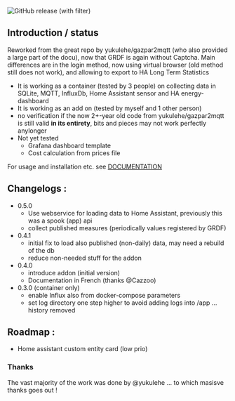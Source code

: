 ![GitHub release (with filter)](https://img.shields.io/github/v/release/vingerha/gazpar_2_mqtt)

## Introduction / status

Reworked from the great repo by yukulehe/gazpar2mqtt (who also provided a large part of the docu), now that GRDF is again without Captcha.
Main differences are in the login method, now using virtual browser (old method still does not work), and allowing to export to HA Long Term Statistics
- It is working as a container (tested by 3 people) on collecting data in SQLite, MQTT, InfluxDb, Home Assistant sensor and HA energy-dashboard
- It is working as an add on (tested by myself and 1 other person)
- no verification if the now 2+-year old code from yukulehe/gazpar2mqtt is still valid **in its entirety**, bits and pieces may not work perfectly anylonger
- Not yet tested
  - Grafana dashboard template
  - Cost calculation from prices file

For usage and installation etc. see [DOCUMENTATION](https://github.com/vingerha/gazpar_2_mqtt/wiki)

## Changelogs :
- 0.5.0
  - Use webservice for loading data to Home Assistant, previously this was a spook (app) api
  - collect published measures (periodically values registered by GRDF)
- 0.4.1
  - initial fix to load also published (non-daily) data, may need a rebuild of the db
  - reduce non-needed stuff for the addon
- 0.4.0
  - introduce addon (initial version)
  - Documentation in French (thanks @Cazzoo)  
- 0.3.0 (container only)
  - enable Influx also from docker-compose parameters
  - set log directory one step higher to avoid adding logs into /app
... history removed
  
## Roadmap :

- Home assistant custom entity card (low prio)

### Thanks
The vast majority of the work was done by @yukulehe ... to which masisve thanks goes out !

